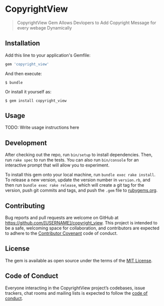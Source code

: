 # CopyrightView

> CopyrightView Gem Allows Devlopers to Add Copyright Message for every webage Dynamically

## Installation

Add this line to your application's Gemfile:

```ruby
gem 'copyright_view'
```

And then execute:

    $ bundle

Or install it yourself as:

    $ gem install copyright_view

## Usage

TODO: Write usage instructions here

## Development

After checking out the repo, run `bin/setup` to install dependencies. Then, run `rake spec` to run the tests. You can also run `bin/console` for an interactive prompt that will allow you to experiment.

To install this gem onto your local machine, run `bundle exec rake install`. To release a new version, update the version number in `version.rb`, and then run `bundle exec rake release`, which will create a git tag for the version, push git commits and tags, and push the `.gem` file to [rubygems.org](https://rubygems.org).

## Contributing

Bug reports and pull requests are welcome on GitHub at https://github.com/[USERNAME]/copyright_view. This project is intended to be a safe, welcoming space for collaboration, and contributors are expected to adhere to the [Contributor Covenant](http://contributor-covenant.org) code of conduct.

## License

The gem is available as open source under the terms of the [MIT License](https://opensource.org/licenses/MIT).

## Code of Conduct

Everyone interacting in the CopyrightView project’s codebases, issue trackers, chat rooms and mailing lists is expected to follow the [code of conduct](https://github.com/[USERNAME]/copyright_view/blob/master/CODE_OF_CONDUCT.md).
